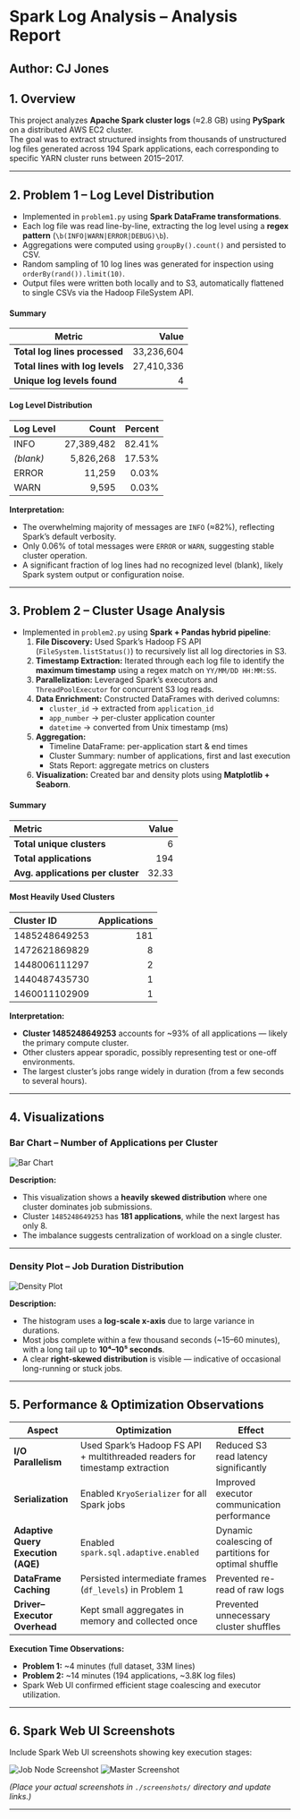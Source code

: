 # Spark Log Analysis – Analysis Report
## Author: CJ Jones

## 1. Overview

This project analyzes **Apache Spark cluster logs** (≈2.8 GB) using **PySpark** on a distributed AWS EC2 cluster.  
The goal was to extract structured insights from thousands of unstructured log files generated across 194 Spark applications, each corresponding to specific YARN cluster runs between 2015–2017.

---

## 2. Problem 1 – Log Level Distribution

- Implemented in `problem1.py` using **Spark DataFrame transformations**.  
- Each log file was read line-by-line, extracting the log level using a **regex pattern** (`\b(INFO|WARN|ERROR|DEBUG)\b`).  
- Aggregations were computed using `groupBy().count()` and persisted to CSV.  
- Random sampling of 10 log lines was generated for inspection using `orderBy(rand()).limit(10)`.  
- Output files were written both locally and to S3, automatically flattened to single CSVs via the Hadoop FileSystem API.

#### Summary

| Metric                         | Value        |
|------------------------------- |------------:|
| **Total log lines processed**   | 33,236,604  |
| **Total lines with log levels** | 27,410,336  |
| **Unique log levels found**     | 4           |

#### Log Level Distribution

| Log Level |      Count    |   Percent   |
|:----------|-------------:|------------:|
| INFO      | 27,389,482   | 82.41%      |
| *(blank)* |  5,826,268   | 17.53%      |
| ERROR     |     11,259   |  0.03%      |
| WARN      |      9,595   |  0.03%      |


**Interpretation:**
- The overwhelming majority of messages are `INFO` (≈82%), reflecting Spark’s default verbosity.
- Only 0.06% of total messages were `ERROR` or `WARN`, suggesting stable cluster operation.
- A significant fraction of log lines had no recognized level (blank), likely Spark system output or configuration noise.

---

## 3. Problem 2 – Cluster Usage Analysis

- Implemented in `problem2.py` using **Spark + Pandas hybrid pipeline**:
  1. **File Discovery:** Used Spark’s Hadoop FS API (`FileSystem.listStatus()`) to recursively list all log directories in S3.  
  2. **Timestamp Extraction:** Iterated through each log file to identify the **maximum timestamp** using a regex match on `YY/MM/DD HH:MM:SS`.  
  3. **Parallelization:** Leveraged Spark’s executors and `ThreadPoolExecutor` for concurrent S3 log reads.  
  4. **Data Enrichment:** Constructed DataFrames with derived columns:
     - `cluster_id` → extracted from `application_id`
     - `app_number` → per-cluster application counter
     - `datetime` → converted from Unix timestamp (ms)
  5. **Aggregation:**
     - Timeline DataFrame: per-application start & end times
     - Cluster Summary: number of applications, first and last execution
     - Stats Report: aggregate metrics on clusters
  6. **Visualization:** Created bar and density plots using **Matplotlib + Seaborn**.

#### Summary

| Metric                          | Value        |
|:---------------------------------|------------:|
| **Total unique clusters**        | 6           |
| **Total applications**           | 194         |
| **Avg. applications per cluster**| 32.33       |

#### Most Heavily Used Clusters

| Cluster ID        | Applications |
|:------------------|------------:|
| 1485248649253     | 181         |
| 1472621869829     | 8           |
| 1448006111297     | 2           |
| 1440487435730     | 1           |
| 1460011102909     | 1           |

**Interpretation:**
- **Cluster 1485248649253** accounts for ~93% of all applications — likely the primary compute cluster.  
- Other clusters appear sporadic, possibly representing test or one-off environments.
- The largest cluster’s jobs range widely in duration (from a few seconds to several hours).

---

## 4. Visualizations

### Bar Chart – Number of Applications per Cluster

![Bar Chart](./data/output/problem2_bar_chart.png)

**Description:**
- This visualization shows a **heavily skewed distribution** where one cluster dominates job submissions.
- Cluster `1485248649253` has **181 applications**, while the next largest has only 8.
- The imbalance suggests centralization of workload on a single cluster.

---

### Density Plot – Job Duration Distribution

![Density Plot](./data/output/problem2_density_plot.png)

**Description:**
- The histogram uses a **log-scale x-axis** due to large variance in durations.  
- Most jobs complete within a few thousand seconds (~15–60 minutes), with a long tail up to **10⁴–10⁵ seconds**.  
- A clear **right-skewed distribution** is visible — indicative of occasional long-running or stuck jobs.

---

## 5. Performance & Optimization Observations

| Aspect | Optimization | Effect |
|--------|---------------|---------|
| **I/O Parallelism** | Used Spark’s Hadoop FS API + multithreaded readers for timestamp extraction | Reduced S3 read latency significantly |
| **Serialization** | Enabled `KryoSerializer` for all Spark jobs | Improved executor communication performance |
| **Adaptive Query Execution (AQE)** | Enabled `spark.sql.adaptive.enabled` | Dynamic coalescing of partitions for optimal shuffle |
| **DataFrame Caching** | Persisted intermediate frames (`df_levels`) in Problem 1 | Prevented re-read of raw logs |
| **Driver–Executor Overhead** | Kept small aggregates in memory and collected once | Prevented unnecessary cluster shuffles |

**Execution Time Observations:**
- **Problem 1:** ~4 minutes (full dataset, 33M lines)
- **Problem 2:** ~14 minutes (194 applications, ~3.8K log files)
- Spark Web UI confirmed efficient stage coalescing and executor utilization.

---

## 6. Spark Web UI Screenshots

Include Spark Web UI screenshots showing key execution stages:

![Job Node Screenshot](./data/output/dsan_6000_a06_worker_sreenshoto.png)
![Master Screenshot](./data/output/dsan_6000_a06_master_sreenshoto.png) 

*(Place your actual screenshots in `./screenshots/` directory and update links.)*

---
